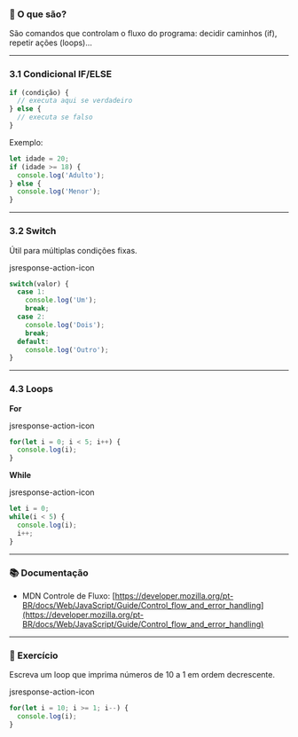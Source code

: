 ### 📌 O que são?

São comandos que controlam o fluxo do programa: decidir caminhos (if), repetir ações (loops)...

---

### 3.1 Condicional IF/ELSE

```js
if (condição) {
  // executa aqui se verdadeiro
} else {
  // executa se falso
}
```

Exemplo:

```js
let idade = 20;
if (idade >= 18) {
  console.log('Adulto');
} else {
  console.log('Menor');
}
```

---

### 3.2 Switch

Útil para múltiplas condições fixas.

jsresponse-action-icon

```js
switch(valor) {
  case 1:
    console.log('Um');
    break;
  case 2:
    console.log('Dois');
    break;
  default:
    console.log('Outro');
}
```

---

### 4.3 Loops

**For**

jsresponse-action-icon

```js
for(let i = 0; i < 5; i++) {
  console.log(i);
}
```

**While**

jsresponse-action-icon

```js
let i = 0;
while(i < 5) {
  console.log(i);
  i++;
}
```

---

### 📚 Documentação

- MDN Controle de Fluxo: [https://developer.mozilla.org/pt-BR/docs/Web/JavaScript/Guide/Control_flow_and_error_handling](https://developer.mozilla.org/pt-BR/docs/Web/JavaScript/Guide/Control_flow_and_error_handling)

---

### 🧩 Exercício

Escreva um loop que imprima números de 10 a 1 em ordem decrescente.

jsresponse-action-icon

```js
for(let i = 10; i >= 1; i--) {
  console.log(i);
}
```